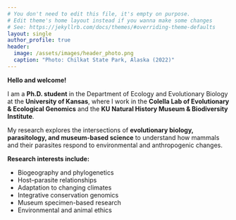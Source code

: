 ```yaml
---
# You don't need to edit this file, it's empty on purpose.
# Edit theme's home layout instead if you wanna make some changes
# See: https://jekyllrb.com/docs/themes/#overriding-theme-defaults
layout: single
author_profile: true
header:
  image: /assets/images/header_photo.png  
  caption: "Photo: Chilkat State Park, Alaska (2022)"
---
```

**Hello and welcome!**

I am a **Ph.D. student** in the Department of Ecology and Evolutionary Biology at the **University of Kansas**, where I work in the **Colella Lab of Evolutionary & Ecological Genomics** and the **KU Natural History Museum & Biodiversity Institute**.  

My research explores the intersections of **evolutionary biology, parasitology, and museum-based science** to understand how mammals and their parasites respond to environmental and anthropogenic changes.  

**Research interests include:**
- Biogeography and phylogenetics  
- Host–parasite relationships  
- Adaptation to changing climates  
- Integrative conservation genomics  
- Museum specimen-based research  
- Environmental and animal ethics  
